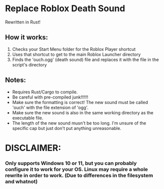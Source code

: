 # Replace Roblox Death Sound
Rewritten in Rust!

## How it works:
1. Checks your Start Menu folder for the Roblox Player shortcut
2. Uses that shortcut to get to the main Roblox Launcher directory
3. Finds the 'ouch.ogg' (death sound) file and replaces it with the file in the script's directory

## Notes:
- Requires Rust/Cargo to compile.
- Be careful with pre-compiled junk!!!!!!
- Make sure the formatting is correct! The new sound must be called 'ouch' with the file extension of 'ogg'. 
- Make sure the new sound is also in the same working directory as the executable file.
- The length of the new sound musn't be too long. I'm unsure of the specific cap but just don't put anything unreasonable.

# DISCLAIMER:
### Only supports Windows 10 or 11, but you can probably configure it to work for your OS. Linux may require a whole rewrite in order to work. (Due to differences in the filesystem and whatnot)
